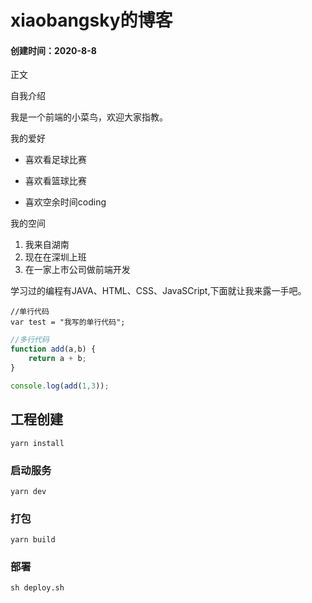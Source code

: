 # xiaobangsky的博客
#### 创建时间：2020-8-8

正文

自我介绍

我是一个前端的小菜鸟，欢迎大家指教。

我的爱好

* 喜欢看足球比赛

* 喜欢看篮球比赛

* 喜欢空余时间coding

我的空间

1. 我来自湖南
2. 现在在深圳上班
3. 在一家上市公司做前端开发

学习过的编程有JAVA、HTML、CSS、JavaSCript,下面就让我来露一手吧。

~~~javascrpit
//单行代码
var test = "我写的单行代码";
~~~

~~~javascript
//多行代码
function add(a,b) {
    return a + b;
}

console.log(add(1,3));
~~~



## 工程创建
```
yarn install
```

### 启动服务
```
yarn dev
```

### 打包
```
yarn build
```
### 部署
```
sh deploy.sh
```